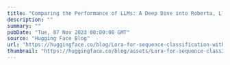 ```yaml
---
title: "Comparing the Performance of LLMs: A Deep Dive into Roberta, Llama 2, and Mistral for Disaster Tweets Analysis with Lora"
description: ""
summary: ""
pubDate: "Tue, 07 Nov 2023 00:00:00 GMT"
source: "Hugging Face Blog"
url: "https://huggingface.co/blog/Lora-for-sequence-classification-with-Roberta-Llama-Mistral"
thumbnail: "https://huggingface.co/blog/assets/Lora-for-sequence-classification-with-Roberta-Llama-Mistral/Thumbnail.png"
---
```


